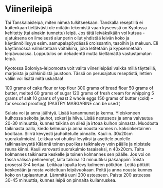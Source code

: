 # Viinerileipä

Tai Tanskalaisleipä, miten nimeä tulkitseekaan. Tanskalla reseptillä ei kuitenkaan tiettävästi ole mitään tekemistä vaan kyseessä on Kyotossa kehitetty (tai ainakin tunnettu) leipä. Jos tätä leiväksikään voi kutsua - ajatuksena on ilmeisesti alunperin ollut yhdistää leivän koko ja käytännöllisyys esim. aamupalapöydässä croissantin, tasoihin ja makuun. Eli käytännössä valmistetaan voitaikina, joka letitetään ja kypsennetään leipävuoassa. Lopputulos on dekadentti mutta kieltämättä vastustamaton leipä. 

Kyotossa Boloniya-leipomosta voit valita viinerileipäsi vaikka millä täytteillä, marjoista ja pähkinöistä juustoon. Tässä on perusajatus reseptistä, lettien väliin voi lisätä mitä uskaltaa!

100 grams of cake flour or top flour
300 grams of bread flour
50 grams of butter, melted
60 grams of sugar
120 grams of fresh cream for whipping
5 grams of salt
10 grams of yeast
2 whole eggs
150 grams of butter (cold) – for second proofing) (PASTRY MARGARINE can be used )

Sulata voi ja anna jäähtyä.
Lisää kananmunat ja kerma.
Yleiskoneen kulhossa sekoita jauhot, sokeri ja hiiva.
Lisää nesteseos ja anna vaivautua 20-30 minuuttia, kunnes taikina on sileä ja irtoaa kulhon pinnasta.
Muodosta taikinasta pallo, kiedo kelmuun ja anna nousta kunnes n. kaksinkertainen kooltaan.
Siirrä kevyesti jauhoitetulle pinnalle. Kauli n. 30x20cm suorakulmioksi.
Leikkaa voi ohuiksi levyiksi ja asettele puolelle taikinaalevystä
Käännä toinen puolikas taikinalevy voin päälle ja nipistele reuna kiinni.
Kauli varovasti suorakulmio tasaiseksi, n 40x20cm.
Taita kolmannes taikinasta keskelle ja toinen kolmannes sen päälle.
Jos voi on tässä välissä pehmennyt, laita taikina 10 minuutiksi jääkaappiin
Toista prosessi 3-4 kertaa.
Leikkaa lopulta levy kolmeen pötköön.
Letitä pötköt keskenään ja nosta voideltuun leipävuokaan.
Peitä ja anna nousta kunnes koko on tuplaantunut.
Lämmitä uuni 200 asteeseen.
Paista 200 asteessa 30-45 minuuttia, kunnes leipä on pinnalta kullanruskea.